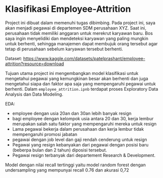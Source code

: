 # Klasifikasi Employee-Attrition
Project ini dibuat dalam memenuhi tugas dibimbing. Pada project ini, saya akan menjadi pegawai di departemen SDM perusahaan XYZ. 
Saat ini, perusahaan tidak memiliki anggaran untuk merekrut karyawan baru. Bos saya ingin menyelidiki dan mendeteksi karyawan yang paling mungkin untuk berhenti, sehingga manajemen dapat membujuk orang tersebut agar tetap di perusahaan sebelum karyawan tersebut berhenti.

Dataset: https://www.kaggle.com/datasets/patelprashant/employee-attrition?resource=download

Tujuan utama project ini mengembangkan model klasifikasi untuk mengetahui pegawai yang kemungkinan besar akan berhenti dan juga mengetahui siapa dan faktor apa saja yang mempengaruhi pegawai untuk berhenti. Dalam `employee_attrition.ipnb` terdapat proses Exploratory Data Analysis dan Data Modeling. 

EDA:
* employee dengan usia 20an dan 30an lebih banyak resign
* bagi employee dengan kelompok usia antara 20 dan 30, kerja lembur merupakan salah satu faktor yang mempengaruhi mereka untuk resign
* Lama pegawai bekerja dalam perusahaan dan kerja lembur tidak mempengaruhi promosi jabatan
* pegawai dengan job level dan gaji rendah cenderung untuk resign 
* Pegawai yang resign kebanyakan dari pegawai dengan posisi baru (beberpa bulan dan 2 tahun) diposisi tersebut.
* Pegawai resign terbanyak dari departement Research & Development.

Model dengan nilai recall tertinggi yaitu model random forest dengan undersampling yang mempunyai recall 0.76 dan akurasi 0,72
